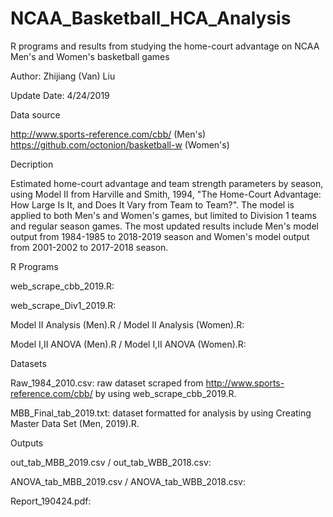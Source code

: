 # NCAA_Basketball_HCA_Analysis
R programs and results from studying the home-court advantage on NCAA Men's and Women's basketball games

Author: Zhijiang (Van) Liu

Update Date: 4/24/2019

Data source

http://www.sports-reference.com/cbb/ (Men's)
https://github.com/octonion/basketball-w (Women's)

Decription

Estimated home-court advantage and team strength parameters by season, using Model II from Harville and Smith, 1994, "The Home-Court Advantage: How Large Is It, and Does It Vary from Team to Team?". The model is applied to both Men's and Women's games, but limited to Division 1 teams and regular season games. The most updated results include Men's model output from 1984-1985 to 2018-2019 season and Women's model output from 2001-2002 to 2017-2018 season.

R Programs

web_scrape_cbb_2019.R: 

web_scrape_Div1_2019.R: 

Model II Analysis (Men).R / Model II Analysis (Women).R:

Model I,II ANOVA (Men).R / Model I,II ANOVA (Women).R:

Datasets

Raw_1984_2010.csv: raw dataset scraped from http://www.sports-reference.com/cbb/ by using web_scrape_cbb_2019.R.

MBB_Final_tab_2019.txt: dataset formatted for analysis by using Creating Master Data Set (Men, 2019).R.

Outputs

out_tab_MBB_2019.csv / out_tab_WBB_2018.csv:

ANOVA_tab_MBB_2019.csv / ANOVA_tab_WBB_2018.csv:

Report_190424.pdf:
